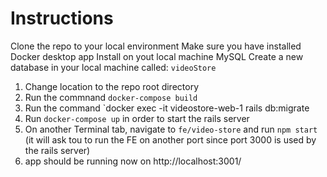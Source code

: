 
# Instructions

Clone the repo to your local environment
Make sure you have installed Docker desktop app
Install on yout local machine MySQL
Create a new database in your local machine called: `videoStore`

1. Change location to the repo root directory
2. Run the commnand `docker-compose build`
3. Run the command `docker exec -it videostore-web-1 rails db:migrate
4. Run `docker-compose up` in order to start the rails server
5. On another Terminal tab, navigate to `fe/video-store` and run `npm start` (it will ask tou to run the FE on another port since port 3000 is used by the rails server)
6. app should be running now on http://localhost:3001/
